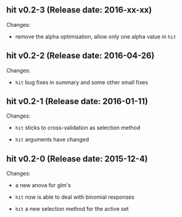 ## hit v0.2-3 (Release date: 2016-xx-xx)

Changes:

* remove the alpha optimisation, allow only one alpha value in ``hit``



## hit v0.2-2 (Release date: 2016-04-26)

Changes:

* ``hit`` bug fixes in summary and some other small fixes



## hit v0.2-1 (Release date: 2016-01-11)

Changes:

* ``hit`` sticks to cross-validation as selection method

* ``hit`` arguments have changed



## hit v0.2-0 (Release date: 2015-12-4)

Changes:

* a new anova for glm's

* ``hit`` now is able to deal with binomial responses

* ``hit`` a new selection method for the active set
